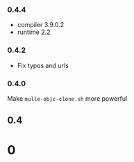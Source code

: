### 0.4.4

* compiler 3.9.0.2
* runtime 2.2

### 0.4.2

* Fix typos and urls

### 0.4.0

Make `mulle-objc-clone.sh` more powerful

## 0.4

# 0
